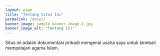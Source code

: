 ```yaml
---
layout: page
title: "Tentang Situs Ini"
permalink: /about/
banner_image: sample-banner-image-2.jpg
banner_image_alt: "Tentang Ini"
---
```


Situs ini adalah dokumentasi pribadi mengenai usaha saya untuk kembali mempelajari agama Islam.
